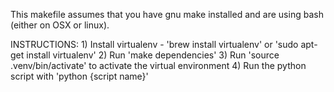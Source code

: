This makefile assumes that you have gnu make installed and are using bash (either on OSX or linux).

INSTRUCTIONS:
    1) Install virtualenv - 'brew install virtualenv' or 'sudo apt-get install virtualenv'
    2) Run 'make dependencies'
    3) Run 'source .venv/bin/activate' to activate the virtual environment
    4) Run the python script with 'python {script name}'

